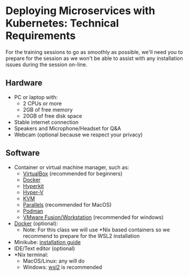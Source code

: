 # Deploying Microservices with Kubernetes: Technical Requirements

For the training sessions to go as smoothly as possible, we'll need you to prepare for the session as we won't be able to assist with any installation issues during the session on-line.

## Hardware
 * PC or laptop with:
   * 2 CPUs or more
   * 2GB of free memory
   * 20GB of free disk space
 * Stable internet connection
 * Speakers and Microphone/Headset for Q&A
 * Webcam (optional because we respect your privacy)

## Software
 * Container or virtual machine manager, such as:
   * [VirtualBox](https://minikube.sigs.k8s.io/docs/drivers/virtualbox/) (recommended for beginners)
   * [Docker](https://minikube.sigs.k8s.io/docs/drivers/docker/)
   * [Hyperkit](https://minikube.sigs.k8s.io/docs/drivers/hyperkit/)
   * [Hyper-V](https://minikube.sigs.k8s.io/docs/drivers/hyperv/)
   * [KVM](https://minikube.sigs.k8s.io/docs/drivers/kvm2/)
   * [Parallels](https://minikube.sigs.k8s.io/docs/drivers/parallels/) (recommended for MacOS)
   * [Podman](https://minikube.sigs.k8s.io/docs/drivers/podman/)
   * [VMware Fusion/Workstation](https://minikube.sigs.k8s.io/docs/drivers/vmware/) (recommended for windows)
 * [Docker](https://docs.docker.com/get-docker/) (optional):
   * Note: For this class we will use \*Nix based containers so we recommend to prepare for the WSL2 installation
 * Minikube: [installation guide](https://minikube.sigs.k8s.io/docs/start/)
 * IDE/Text editor (optional)
 * \*Nix terminal:
   *  MacOS/Linux: any will do
   *  Windows: [wsl2](https://docs.microsoft.com/en-us/windows/wsl/install) is recommended
